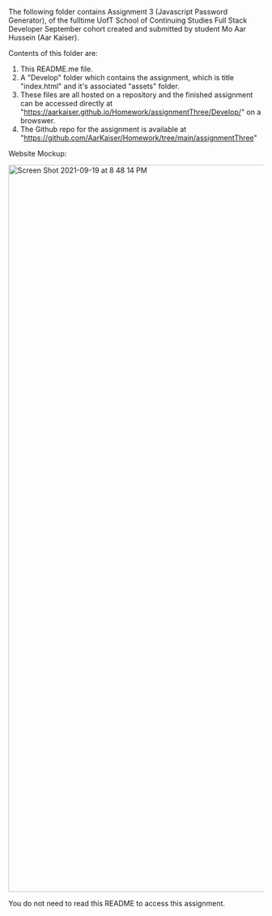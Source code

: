 The following folder contains Assignment 3 (Javascript Password Generator), of the fulltime UofT School of Continuing Studies Full Stack Developer September cohort created and submitted by student Mo Aar Hussein (Aar Kaiser).

Contents of this folder are:

1) This README.me file.
4) A "Develop" folder which contains the assignment, which is title "index.html" and it's associated "assets" folder.
5) These files are all hosted on a repository and the finished assignment can be accessed directly at "https://aarkaiser.github.io/Homework/assignmentThree/Develop/" on  a browswer.
6) The Github repo for the assignment is available at "https://github.com/AarKaiser/Homework/tree/main/assignmentThree"

Website Mockup:

<img width="1435" alt="Screen Shot 2021-09-19 at 8 48 14 PM" src="https://user-images.githubusercontent.com/87316518/133948589-e8a2e0eb-282d-41a0-bc1a-ebcec892900f.png">

You do not need to read this README to access this assignment.

